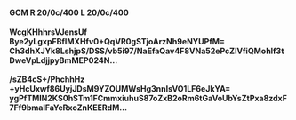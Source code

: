 #### GCM R 20/0c/400 L 20/0c/400
**WcgKHhhrsVJensUf**<br/>**Bye2yLgxpFBfIMXHfv0+QqVR0gSTjoArzNh9eNYUPfM=**<br/>**Ch3dhXJYk8LshjpS/DSS/vb5i97/NaEfaQav4F8VNa52ePcZlVfiQMohIf3tDweVpLdjjpyBmMEP024N...**<br/><br/>
**/sZB4cS+/PhchhHz**<br/>**+yHcUxwf86UyjJDsM9YZOUMWsHg3nnIsVO1LF6eJkYA=**<br/>**ygPfTMlN2KS0hSTm1FCmmxiuhuS87oZxB2oRm6tGaVoUbYsZtPxa8zdxF7Ff9bmalFaYeRxoZnKEERdM...**